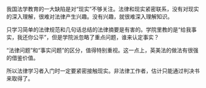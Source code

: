 我国法学教育的一大缺陷是对“现实”不够关注。法律和现实紧密联系，没有对现实的深入理解，很难对法律产生兴趣。没有兴趣，就很难深入理解知识。

只学习简单的法律规范和几句话总结的法律摘要是有害的。学院里教的是“给我事实，我还你公平”，但是学院派忽略了重点问题，谁来认定事实？

“法律问题”和“事实问题”的区分，值得特别重视。这一点上，英美法的做法有很强的借鉴价值。

所以法律学习者入门时一定要紧密接触现实。非法律工作者，估计只能通过判决书来取得了。
